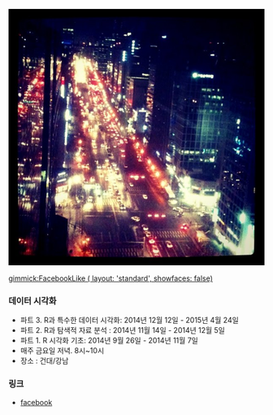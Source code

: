 ![대문](doc/img/datergram_logo.jpg)

[gimmick:FacebookLike ( layout: 'standard', showfaces: false) ](http://datergram.github.io)

### 데이터 시각화
- 파트 3. R과 특수한 데이터 시각화: 2014년 12월 12일 - 2015년 4월 24일
- 파트 2. R과 탐색적 자료 분석 : 2014년 11월 14일 - 2014년 12월 5일
- 파트 1. R 시각화 기초: 2014년 9월 26일 - 2014년 11월 7일
- 매주 금요일 저녁. 8시~10시
- 장소 : 건대/강남

### 링크
- [facebook ](https://www.facebook.com/notes/%EB%8D%B0%EC%9D%B4%ED%84%B0%EA%B7%B8%EB%9E%A8/%EB%8D%B0%EC%9D%B4%ED%84%B0-%EC%8B%9C%EA%B0%81%ED%99%94-%EA%B8%B0%EC%B4%88/299290413606772)
